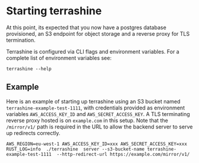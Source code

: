 # Starting terrashine

At this point, its expected that you now have a postgres database provisioned, an S3 endpoint for object storage and a reverse proxy for TLS termination.

Terrashine is configured via CLI flags and environment variables.
For a complete list of environment variables see:

```
terrashine --help
```

## Example

Here is an example of starting up terrashine using an S3 bucket named `terrashine-example-test-1111`, with credentials provided as environment variables `AWS_ACCESS_KEY_ID` and `AWS_SECRET_ACCESS_KEY`.
A TLS terminating reverse proxy hosted is on `example.com` in this setup.
Note that the `/mirror/v1/`  path is required in the URL to allow the backend server to serve up redirects correctly.

```
AWS_REGION=eu-west-1 AWS_ACCESS_KEY_ID=xxx AWS_SECRET_ACCESS_KEY=xxx RUST_LOG=info  ./terrashine  server --s3-bucket-name terrashine-example-test-1111  --http-redirect-url https://example.com/mirror/v1/
```

